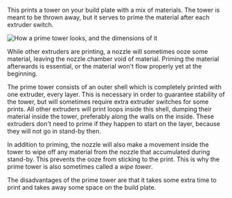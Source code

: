 This prints a tower on your build plate with a mix of materials. The tower is meant to be thrown away, but it serves to prime the material after each extruder switch.

![How a prime tower looks, and the dimensions of it](images/prime_tower.svg)

While other extruders are printing, a nozzle will sometimes ooze some material, leaving the nozzle chamber void of material. Priming the material afterwards is essential, or the material won't flow properly yet at the beginning.

The prime tower consists of an outer shell which is completely printed with one extruder, every layer. This is necessary in order to guarantee stability of the tower, but will sometimes require extra extruder switches for some prints. All other extruders will print loops inside this shell, dumping their material inside the tower, preferably along the walls on the inside. These extruders don't need to prime if they happen to start on the layer, because they will not go in stand-by then.

In addition to priming, the nozzle will also make a movement inside the tower to wipe off any material from the nozzle that accumulated during stand-by. This prevents the ooze from sticking to the print. This is why the prime tower is also sometimes called a *wipe tower*.

The disadvantages of the prime tower are that it takes some extra time to print and takes away some space on the build plate.